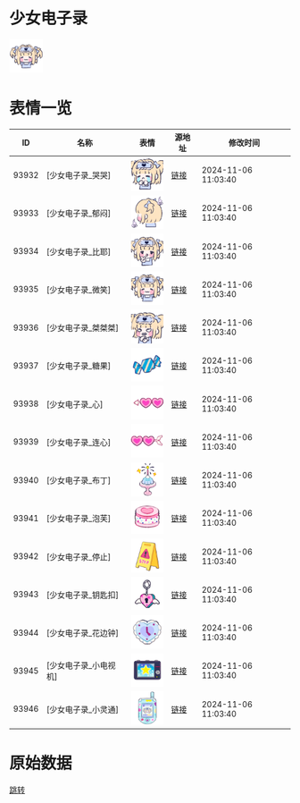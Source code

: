 # 少女电子录

<img src="./cover.png" height="60" alt="cover" />

# 表情一览

|ID|名称|表情|源地址|修改时间|
|----|----|----|----|----|
|93932|[少女电子录_哭哭]|<img src="./pic/093932_%5B少女电子录_哭哭%5D.png" height="60" alt="哭哭"/>|[链接](https://i0.hdslb.com/bfs/garb/a5d0ab747de53d5a161df1d9f765670cbc5a024a.png)|2024-11-06 11:03:40|
|93933|[少女电子录_郁闷]|<img src="./pic/093933_%5B少女电子录_郁闷%5D.png" height="60" alt="郁闷"/>|[链接](https://i0.hdslb.com/bfs/garb/06307eb245e48c4f1e47e6d993b9e47af49f24c9.png)|2024-11-06 11:03:40|
|93934|[少女电子录_比耶]|<img src="./pic/093934_%5B少女电子录_比耶%5D.png" height="60" alt="比耶"/>|[链接](https://i0.hdslb.com/bfs/garb/7a9ce4c36fe8ca93db1c7a52bc5fc224ca68161e.png)|2024-11-06 11:03:40|
|93935|[少女电子录_微笑]|<img src="./pic/093935_%5B少女电子录_微笑%5D.png" height="60" alt="微笑"/>|[链接](https://i0.hdslb.com/bfs/garb/f514ca679f81dc01453582bcf80f2d6e8efae74d.png)|2024-11-06 11:03:40|
|93936|[少女电子录_桀桀桀]|<img src="./pic/093936_%5B少女电子录_桀桀桀%5D.png" height="60" alt="桀桀桀"/>|[链接](https://i0.hdslb.com/bfs/garb/8e398339599e16af7fd6d8061d159bbf07afd891.png)|2024-11-06 11:03:40|
|93937|[少女电子录_糖果]|<img src="./pic/093937_%5B少女电子录_糖果%5D.png" height="60" alt="糖果"/>|[链接](https://i0.hdslb.com/bfs/garb/c196252a040c3141da09016d4fc0075bc117ffee.png)|2024-11-06 11:03:40|
|93938|[少女电子录_心]|<img src="./pic/093938_%5B少女电子录_心%5D.png" height="60" alt="心"/>|[链接](https://i0.hdslb.com/bfs/garb/6ac3deba1ee2326fe1c45f289aa277e6917d112b.png)|2024-11-06 11:03:40|
|93939|[少女电子录_连心]|<img src="./pic/093939_%5B少女电子录_连心%5D.png" height="60" alt="连心"/>|[链接](https://i0.hdslb.com/bfs/garb/b3a13e077e2509df3b854c4707496ff4102954e8.png)|2024-11-06 11:03:40|
|93940|[少女电子录_布丁]|<img src="./pic/093940_%5B少女电子录_布丁%5D.png" height="60" alt="布丁"/>|[链接](https://i0.hdslb.com/bfs/garb/f655ad55257be6f7261b2b2750dddf86e6637ad0.png)|2024-11-06 11:03:40|
|93941|[少女电子录_泡芙]|<img src="./pic/093941_%5B少女电子录_泡芙%5D.png" height="60" alt="泡芙"/>|[链接](https://i0.hdslb.com/bfs/garb/c4e4b602b52309bbafa1d88d6dcf93f0dc08d56e.png)|2024-11-06 11:03:40|
|93942|[少女电子录_停止]|<img src="./pic/093942_%5B少女电子录_停止%5D.png" height="60" alt="停止"/>|[链接](https://i0.hdslb.com/bfs/garb/a3d4be554c6654703a243297771d7a4187f34971.png)|2024-11-06 11:03:40|
|93943|[少女电子录_钥匙扣]|<img src="./pic/093943_%5B少女电子录_钥匙扣%5D.png" height="60" alt="钥匙扣"/>|[链接](https://i0.hdslb.com/bfs/garb/5f8cc9401cd3517f1a0feea20becf7592acd057d.png)|2024-11-06 11:03:40|
|93944|[少女电子录_花边钟]|<img src="./pic/093944_%5B少女电子录_花边钟%5D.png" height="60" alt="花边钟"/>|[链接](https://i0.hdslb.com/bfs/garb/a1deffd6fafebad83d77cc9777ca2c60cf421493.png)|2024-11-06 11:03:40|
|93945|[少女电子录_小电视机]|<img src="./pic/093945_%5B少女电子录_小电视机%5D.png" height="60" alt="小电视机"/>|[链接](https://i0.hdslb.com/bfs/garb/bfc6c9bf5f19126c310e3c4e9719a31cfc9525db.png)|2024-11-06 11:03:40|
|93946|[少女电子录_小灵通]|<img src="./pic/093946_%5B少女电子录_小灵通%5D.png" height="60" alt="小灵通"/>|[链接](https://i0.hdslb.com/bfs/garb/f1dab5746eff148c08d96668bc34008d0f0e9f30.png)|2024-11-06 11:03:40|

# 原始数据

[跳转](./raw.json)

